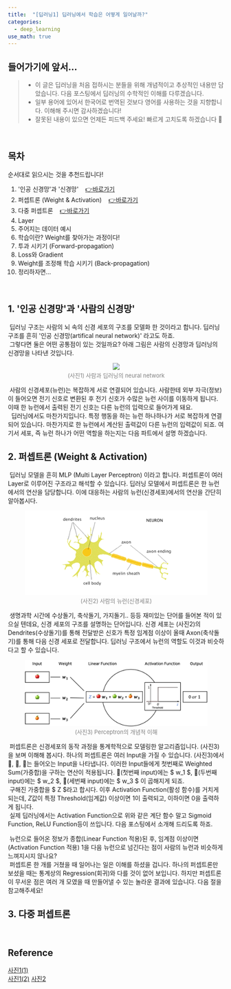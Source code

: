 ```yaml
---
title:  "[딥러닝1] 딥러닝에서 학습은 어떻게 일어날까?"
categories:
  - deep_learning
use_math: true
---
```


## 들어가기에 앞서...

> - 이 글은 딥러닝을 처음 접하시는 분들을 위해 개념적이고 추상적인 내용만 담았습니다. 다음 포스팅에서 딥러닝의 수학적인 이해를 다루겠습니다.
> - 일부 용어에 있어서 한국어로 번역된 것보다 영어를 사용하는 것을 지향합니다. 이해해 주시면 감사하겠습니다!
> - 잘못된 내용이 있으면 언제든 피드백 주세요! 빠르게 고치도록 하겠습니다 🥰

<br>

## 목차

순서대로 읽으시는 것을 추천드립니다!
1. '인공 신경망'과 '신경망' &#160;&#160; [👉바로가기](#1-인공-신경망과-사람의-신경망)
2. 퍼셉트론 (Weight & Activation)  &#160;&#160; [👉바로가기](#2-퍼셉트론-weight--activation)
3. 다중 퍼셉트론  &#160;&#160; [👉바로가기](#3-다중-퍼셉트론)
3. Layer
4. 주어지는 데이터 예시
5. 학습이란? Weight를 찾아가는 과정이다!
5. 투과 시키기 (Forward-propagation)
6. Loss와 Gradient
7. Weight를 조정해 학습 시키기 (Back-propagation) 
8. 정리하자면...


<br>

## 1. '인공 신경망'과 '사람의 신경망'

&#160;딥러닝 구조는 사람의 뇌 속의 신경 세포의 구조를 모델화 한 것이라고 합니다. 딥러닝 구조를 흔히 '인공 신경망(artifical neural network)' 라고도 하죠. <br>
&#160;그렇다면 둘은 어떤 공통점이 있는 것일까요? 아래 그림은 사람의 신경망과 딥러닝의 신경망을 나타낸 것입니다.


<figure style="display:block; text-align:center;">
  <img src="/assets/images/deep1/Picture1.png"
        style=""> 
  <figcaption style="text-align:center; font-size:13px; color:#808080">
    (사진1) 사람과 딥러닝의 neural network 
  </figcaption>
</figure>

&#160;사람의 신경세포(뉴런)는 복잡하게 서로 연결되어 있습니다. 사람한테 외부 자극(정보)이 들어오면 전기 신호로 변환된 후 전기 신호가 수많은 뉴런 사이를 이동하게 됩니다. 이때 한 뉴런에서 출력된 전기 신호는 다른 뉴런의 입력으로 들어가게 돼요. <br>
&#160; 딥러닝에서도 마찬가지입니다. 특정 행동을 하는 뉴런 하나하나가 서로 복잡하게 연결되어 있습니다. 마찬가지로 한 뉴런에서 계산된 출력값이 다른 뉴런의 입력값이 되죠. 여기서 세포, 즉 뉴런 하나가 어떤 역할을 하는지는 다음 파트에서 설명 하겠습니다.


## 2. 퍼셉트론 (Weight & Activation)

&#160;딥러닝 모델을 흔히 MLP (Multi Layer Perceptron) 이라고 합니다. 퍼셉트론이 여러 Layer로 이루어진 구조라고 해석할 수 있습니다. 딥러닝 모델에서 퍼셉트론은 한 뉴런에서의 연산을 담당합니다. 이에 대응하는 사람의 뉴런(신경세포)에서의 연산을 간단히 알아봅시다.

<figure style="display:block; text-align:center;">
  <img src="/assets/images/deep1/Picture2.png"
        style=""> 
  <figcaption style="text-align:center; font-size:13px; color:#808080">
    (사진2) 사람의 뉴런(신경세포)
  </figcaption>
</figure>

&#160;생명과학 시간에 수상돌기, 축삭돌기, 가지돌기.. 등등 재미있는 단어를 들어본 적이 있으실 텐데요, 신경 세포의 구조를 설명하는 단어입니다. 신경 세포는 (사진2)의 Dendrites(수상돌기)를 통해 전달받은 신호가 특정 임계점 이상이 올때 Axon(축삭돌기)를 통해 다음 신경 세포로 전달합니다. 딥러닝 구조에서 뉴런의 역할도 이것과 비슷하다고 할 수 있습니다. 

<figure style="display:block; text-align:center;">
  <img src="/assets/images/deep1/Picture3.png"
        style=""> 
  <figcaption style="text-align:center; font-size:13px; color:#808080">
    (사진3) Perceptron의 개념적 이해
  </figcaption>
</figure>

&#160;퍼셉트론은 신경세포의 동작 과정을 통계학적으로 모델링한 알고리즘입니다. (사진3)을 보며 이해해 봅시다. 하나의 퍼셉트론은 여러 Input을 가질 수 있습니다. (사진3)에서 🍎, 🍏, 🍊는 들어오는 Input을 나타냅니다. 이러한 Input들에게 첫번째로 Weighted Sum(가중합)을 구하는 연산이 적용됩니다. 🍎(첫번째 input)에는 $ w_1 $, 🍏(두번째 input)에는 $ w_2 $, 🍊(세번째 input)에는 $ w_3 $ 이 곱해지게 되죠. <br>
&#160;구해진 가중합을 $ Z $라고 합시다. 이후 Activation Function(활성 함수)를 거치게 되는데, $Z$값이 특정 Threshold(임계값) 이상이면 1이 출력되고, 이하이면 0을 출력하게 됩니다. <br>
&#160;실제 딥러닝에서는 Activation Function으로 위와 같은 계단 함수 말고 Sigmoid Function, ReLU Function등이 쓰입니다. 다음 포스팅에서 소개해 드리도록 하죠.

&#160;뉴런으로 들어온 정보가 종합(Linear Function 적용)된 후, 임계점 이상이면(Activation Function 적용) 1을 다음 뉴런으로 넘긴다는 점이 사람의 뉴런과 비슷하게 느껴지시지 않나요? <br>
&#160;퍼셉트론 한 개를 거쳤을 때 일어나는 일은 이해를 하셨을 겁니다. 하나의 퍼셉트론만 보셨을 때는 통계상의 Regression(회귀)와 다를 것이 없어 보입니다. 하지만 퍼셉트론이 무서운 점은 여러 개 모였을 때 만들어낼 수 있는 놀라운 결과에 있습니다. 다음 절을 참고해주세요!


## 3. 다중 퍼셉트론







<br>

## Reference
[사진1(1)](http://news.heraldcorp.com/view.php?ud=20211103000987) <br>
[사진1(2)](https://www.freecodecamp.org/news/want-to-know-how-deep-learning-works-heres-a-quick-guide-for-everyone-1aedeca88076)
[사진2](https://theory.labster.com/neurons/)

